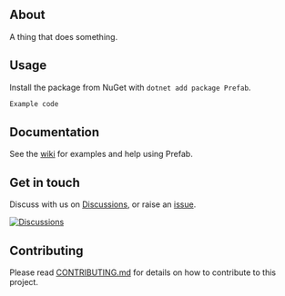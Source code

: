 ﻿## About

A thing that does something.

## Usage
Install the package from NuGet with `dotnet add package Prefab`.

```csharp
Example code
```

## Documentation
See the [wiki](https://github.com/(owner)/Prefab/wiki) for examples and help using Prefab.

## Get in touch
Discuss with us on [Discussions](https://github.com/(owner)/Prefab/discussions), or raise an [issue](https://github.com/(owner)/Prefab/issues).

[![Discussions](https://img.shields.io/badge/DISCUSS-ON%20GITHUB-yellow?style=for-the-badge)](https://github.com/(owner)/Prefab/discussions)

## Contributing
Please read [CONTRIBUTING.md](CONTRIBUTING.md) for details on how to contribute to this project.
